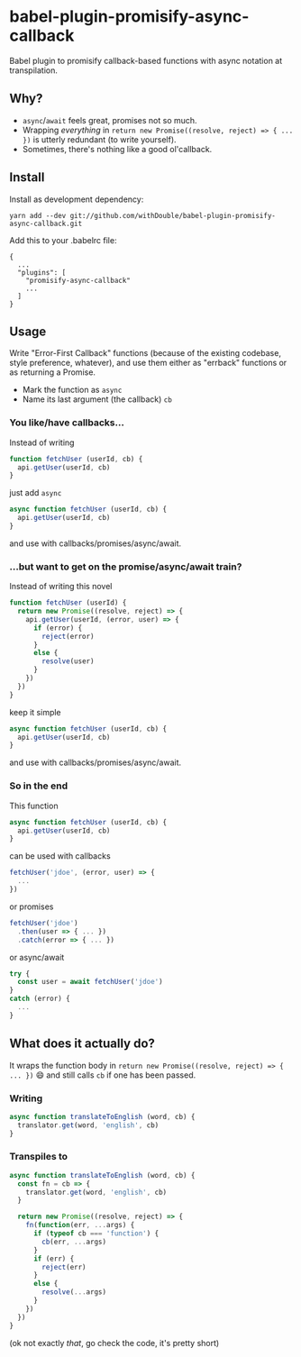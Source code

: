 # babel-plugin-promisify-async-callback

Babel plugin to promisify callback-based functions with async notation at transpilation.

## Why?

- `async`/`await` feels great, promises not so much.
- Wrapping _everything_ in `return new Promise((resolve, reject) => { ... })` is utterly redundant (to write yourself).
- Sometimes, there's nothing like a good ol'callback.

## Install

Install as development dependency:

```
yarn add --dev git://github.com/withDouble/babel-plugin-promisify-async-callback.git
```

Add this to your .babelrc file:

```
{
  ...
  "plugins": [
    "promisify-async-callback"
    ...
  ]
}
```

## Usage

Write "Error-First Callback" functions (because of the existing codebase, style preference, whatever), and use them either as "errback" functions or as returning a Promise.
- Mark the function as `async`
- Name its last argument (the callback) `cb`

### You like/have callbacks...

Instead of writing

```js
function fetchUser (userId, cb) {
  api.getUser(userId, cb)
}
```

just add `async`

```js
async function fetchUser (userId, cb) {
  api.getUser(userId, cb)
}
``` 

and use with callbacks/promises/async/await.

### ...but want to get on the promise/async/await train?

Instead of writing this novel

```js
function fetchUser (userId) {
  return new Promise((resolve, reject) => {
    api.getUser(userId, (error, user) => {
      if (error) {
        reject(error)
      }
      else {
        resolve(user)
      }
    })
  })
}
```
keep it simple

```js
async function fetchUser (userId, cb) {
  api.getUser(userId, cb)
}
``` 

and use with callbacks/promises/async/await.

### So in the end

This function 

```js
async function fetchUser (userId, cb) {
  api.getUser(userId, cb)
}
``` 

can be used with callbacks

```js
fetchUser('jdoe', (error, user) => {
  ...
})
```

or promises

```js
fetchUser('jdoe')
  .then(user => { ... })
  .catch(error => { ... })
```

or async/await

```js
try {
  const user = await fetchUser('jdoe')
}
catch (error) {
  ...
}
```

## What does it actually do?

It wraps the function body in `return new Promise((resolve, reject) => { ... })` 😄
and still calls `cb` if one has been passed.

### Writing

```js
async function translateToEnglish (word, cb) {
  translator.get(word, 'english', cb)
}
```

### Transpiles to

```js
async function translateToEnglish (word, cb) {
  const fn = cb => {
    translator.get(word, 'english', cb)
  }

  return new Promise((resolve, reject) => {
    fn(function(err, ...args) {
      if (typeof cb === 'function') {
        cb(err, ...args)
      }
      if (err) {
        reject(err)
      }
      else {
        resolve(...args)
      }
    })
  })
}
```

(ok not exactly _that_, go check the code, it's pretty short)
